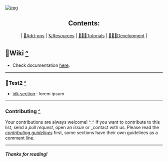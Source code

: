 [![img](https://www.mysmartgroup.co.uk/wp-content/uploads/2017/04/header-bg-test.png)](#table)


<a name="table"></a>

<div align="center">
    <h2>Contents:</h2>
    <p>| <a href="#Wiki-">🔮Add-ons</a> | <a href="#Resources-">🪐Resources</a> | <a href="#Tutorials-">👩🏻‍🏫Tutorials</a> | <a
            href="#Development-">👩🏽‍💻Development</a> |</p>
</div>



  ## 🔮Wiki [^](#table)

-   Check documentation [here](https://github.com/timveur).
---
### 🌊Test2 [^](#table)

-   [idk section](https://github.com/timveur) : lorem ipsum 

---

### Contributing [^](#table)

Your contributions are always welcome! ^\_^ If you want to contribute to this list, send a _pull request_, open an _issue_ or _contact with us. Please read the _[contributing guidelines](https://github.com/timveur)_ first, some sections have their own guidelines as a comment line.

---

#### _Thanks for reading!_

<!-- /markdown references -->
